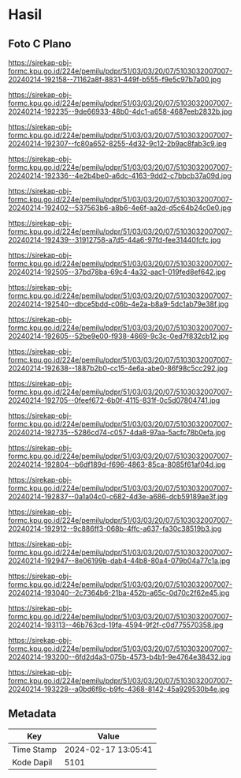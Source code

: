 # Hasil

## Foto C Plano

https://sirekap-obj-formc.kpu.go.id/224e/pemilu/pdpr/51/03/03/20/07/5103032007007-20240214-192158--71162a8f-8831-449f-b555-f9e5c97b7a00.jpg

https://sirekap-obj-formc.kpu.go.id/224e/pemilu/pdpr/51/03/03/20/07/5103032007007-20240214-192235--9de66933-48b0-4dc1-a658-4687eeb2832b.jpg

https://sirekap-obj-formc.kpu.go.id/224e/pemilu/pdpr/51/03/03/20/07/5103032007007-20240214-192307--fc80a652-8255-4d32-9c12-2b9ac8fab3c9.jpg

https://sirekap-obj-formc.kpu.go.id/224e/pemilu/pdpr/51/03/03/20/07/5103032007007-20240214-192336--4e2b4be0-a6dc-4163-9dd2-c7bbcb37a09d.jpg

https://sirekap-obj-formc.kpu.go.id/224e/pemilu/pdpr/51/03/03/20/07/5103032007007-20240214-192402--537563b6-a8b6-4e6f-aa2d-d5c64b24c0e0.jpg

https://sirekap-obj-formc.kpu.go.id/224e/pemilu/pdpr/51/03/03/20/07/5103032007007-20240214-192439--31912758-a7d5-44a6-97fd-fee31440fcfc.jpg

https://sirekap-obj-formc.kpu.go.id/224e/pemilu/pdpr/51/03/03/20/07/5103032007007-20240214-192505--37bd78ba-69c4-4a32-aac1-019fed8ef642.jpg

https://sirekap-obj-formc.kpu.go.id/224e/pemilu/pdpr/51/03/03/20/07/5103032007007-20240214-192540--dbce5bdd-c06b-4e2a-b8a9-5dc1ab79e38f.jpg

https://sirekap-obj-formc.kpu.go.id/224e/pemilu/pdpr/51/03/03/20/07/5103032007007-20240214-192605--52be9e00-f938-4669-9c3c-0ed7f832cb12.jpg

https://sirekap-obj-formc.kpu.go.id/224e/pemilu/pdpr/51/03/03/20/07/5103032007007-20240214-192638--1887b2b0-cc15-4e6a-abe0-86f98c5cc292.jpg

https://sirekap-obj-formc.kpu.go.id/224e/pemilu/pdpr/51/03/03/20/07/5103032007007-20240214-192705--0feef672-6b0f-4115-831f-0c5d07804741.jpg

https://sirekap-obj-formc.kpu.go.id/224e/pemilu/pdpr/51/03/03/20/07/5103032007007-20240214-192735--5286cd74-c057-4da8-97aa-5acfc78b0efa.jpg

https://sirekap-obj-formc.kpu.go.id/224e/pemilu/pdpr/51/03/03/20/07/5103032007007-20240214-192804--b6df189d-f696-4863-85ca-8085f61af04d.jpg

https://sirekap-obj-formc.kpu.go.id/224e/pemilu/pdpr/51/03/03/20/07/5103032007007-20240214-192837--0a1a04c0-c682-4d3e-a686-dcb59189ae3f.jpg

https://sirekap-obj-formc.kpu.go.id/224e/pemilu/pdpr/51/03/03/20/07/5103032007007-20240214-192912--9c886ff3-068b-4ffc-a637-fa30c38519b3.jpg

https://sirekap-obj-formc.kpu.go.id/224e/pemilu/pdpr/51/03/03/20/07/5103032007007-20240214-192947--8e06199b-dab4-44b8-80a4-079b04a77c1a.jpg

https://sirekap-obj-formc.kpu.go.id/224e/pemilu/pdpr/51/03/03/20/07/5103032007007-20240214-193040--2c7364b6-21ba-452b-a65c-0d70c2f62e45.jpg

https://sirekap-obj-formc.kpu.go.id/224e/pemilu/pdpr/51/03/03/20/07/5103032007007-20240214-193113--46b763cd-19fa-4594-9f2f-c0d775570358.jpg

https://sirekap-obj-formc.kpu.go.id/224e/pemilu/pdpr/51/03/03/20/07/5103032007007-20240214-193200--6fd2d4a3-075b-4573-b4b1-9e4764e38432.jpg

https://sirekap-obj-formc.kpu.go.id/224e/pemilu/pdpr/51/03/03/20/07/5103032007007-20240214-193228--a0bd6f8c-b9fc-4368-8142-45a929530b4e.jpg


## Metadata

| Key        | Value               |
| ---------- | ------------------- |
| Time Stamp | 2024-02-17 13:05:41 |
| Kode Dapil | 5101                |



